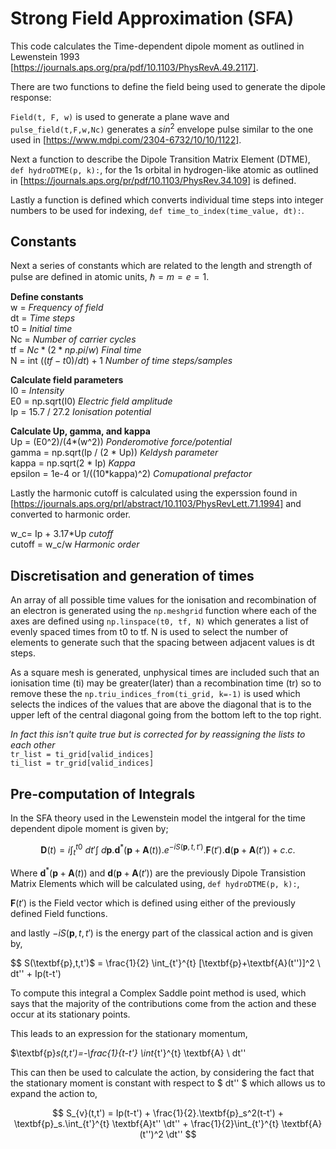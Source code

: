 # Strong Field Approximation (SFA)

This code calculates the Time-dependent dipole moment as outlined in Lewenstein 1993 [https://journals.aps.org/pra/pdf/10.1103/PhysRevA.49.2117].

There are two functions to define the field being used to generate the dipole response:

`Field(t, F, w)` is used to generate a plane wave and `pulse_field(t,F,w,Nc)` generates a  $sin^2$ envelope pulse similar to the one used in [https://www.mdpi.com/2304-6732/10/10/1122].

Next a function to describe the Dipole Transition Matrix Element (DTME), `def hydroDTME(p, k):`, for the 1s orbital in hydrogen-like atomic as outlined in [https://journals.aps.org/pr/pdf/10.1103/PhysRev.34.109] is defined. 


Lastly a function is defined which converts individual time steps into integer numbers to be used for indexing, `def time_to_index(time_value, dt):`.

## Constants 
Next a series of constants which are related to the length and strength of pulse are defined in atomic units, $\hslash = m = e = 1$.

**Define constants**\
w =  _Frequency of field_ \
dt =  _Time steps_\
t0 =  _Initial time_\
Nc =  _Number of carrier cycles_\
tf = $Nc*(2 * np.pi / w)$  _Final time_\
N = int $((tf-t0)/dt)+1$ _Number of time steps/samples_ 
 
**Calculate field parameters**\
I0 = _Intensity_\
E0 = np.sqrt(I0)  _Electric field amplitude_\
Ip = 15.7 / 27.2  _Ionisation potential_ 

**Calculate Up, gamma, and kappa**\
Up = (E0^2)/(4*(w^2))  _Ponderomotive force/potential_\
gamma = np.sqrt(Ip / (2 * Up))  _Keldysh parameter_\
kappa = np.sqrt(2 * Ip)  _Kappa_\
epsilon = 1e-4 or 1/((10*kappa)^2)  _Comupational prefactor_ 

Lastly the harmonic cutoff is calculated using the experssion found in [https://journals.aps.org/prl/abstract/10.1103/PhysRevLett.71.1994] and converted to harmonic order. 

w_c= Ip + 3.17*Up _cutoff_\
cutoff = w_c/w    _Harmonic order_

## Discretisation and generation of times 

An array of all possible time values for the ionisation and recombination of an electron is generated using the `np.meshgrid` function where each of the axes are defined using `np.linspace(t0, tf, N)` which generates a list of evenly spaced times from t0 to tf. N is used to select the number of elements to generate such that the spacing between adjacent values is dt steps. 

As a square mesh is generated, unphysical times are included such that an ionisation time (ti) may be greater(later) than a recombination time (tr) so to remove these the `np.triu_indices_from(ti_grid, k=-1)` is used which selects the indices of the values that are above the diagonal that is to the upper left of the central diagonal going from the bottom left to the top right. 

_In fact this isn't quite true but is corrected for by reassigning the lists to each other_ \
`tr_list = ti_grid[valid_indices]`  
`ti_list = tr_grid[valid_indices]`

## Pre-computation of Integrals 

In the SFA theory used in the Lewenstein model the intgeral for the time dependent dipole moment is given by;

$$
\textbf{D}(t) = i \int_{t}^{t0} \ dt'\int\ d\textbf{p} .\textbf{d}^*(\textbf{p}+\textbf{A}(t)).e^{-iS(\textbf{p},t,t')}.\textbf{F}(t').\textbf{d}(\textbf{p}+\textbf{A}(t'))+ c.c.
$$

Where $\textbf{d}^*(\textbf{p}+\textbf{A}(t))$ and $\textbf{d}(\textbf{p}+\textbf{A}(t'))$ are the previously Dipole Transistion Matrix Elements which will be calculated using, `def hydroDTME(p, k):`,

$\textbf{F}(t')$ is the Field vector which is defined using either of the previously defined Field functions. 

and lastly $-iS(\textbf{p},t,t')$ is the energy part of the classical action and is given by,

$$ S(\textbf{p},t,t')$ = \frac{1}{2} \int_{t'}^{t} [\textbf{p}+\textbf{A}(t'')]^2 \ dt'' + Ip(t-t')

To compute this integral a Complex Saddle point method is used, which says that the majority of the contributions come from the action and these occur at its stationary points.

This leads to an expression for the stationary momentum,

$\textbf{p}_s(t,t')=-\frac{1}{t-t'} \int_{t'}^{t} \textbf{A} \ dt'' 

This can then be used to calculate the action, by considering the fact that the stationary moment is constant with respect to $ dt'' $ which allows us to expand the action to,

$$ S_{v}(t,t') = Ip(t-t') + \frac{1}{2}.\textbf{p}_s^2(t-t') + \textbf{p}_s.\int_{t'}^{t} \textbf{A}t'' \dt'' + \frac{1}{2}\int_{t'}^{t} \textbf{A}(t'')^2 \dt'' $$
